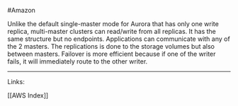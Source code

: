 #Amazon 

Unlike the default single-master mode for Aurora that has only one write replica, multi-master clusters can read/write from all replicas. It has the same structure but no endpoints. Applications can communicate with any of the 2 masters. 
The replications is done to the storage volumes but also between masters. 
Failover is more efficient because if one of the writer fails, it will immediately route to the other writer. 

---
Links:

[[AWS Index]]
